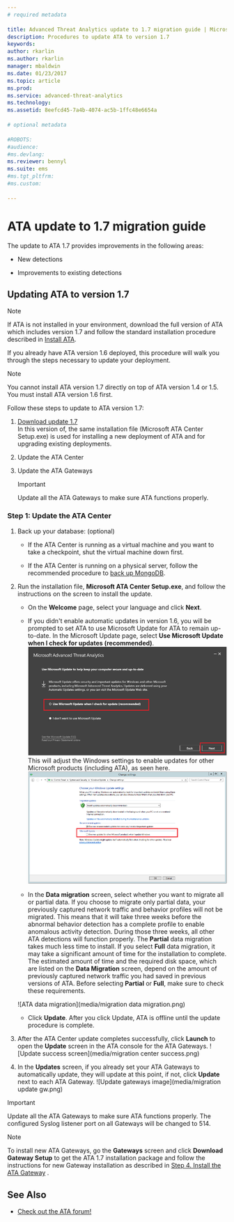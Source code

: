 ```yaml
---
# required metadata

title: Advanced Threat Analytics update to 1.7 migration guide | Microsoft Docs
description: Procedures to update ATA to version 1.7
keywords:
author: rkarlin
ms.author: rkarlin
manager: mbaldwin
ms.date: 01/23/2017
ms.topic: article
ms.prod:
ms.service: advanced-threat-analytics
ms.technology:
ms.assetid: 8eefcd45-7a4b-4074-ac5b-1ffc48e6654a

# optional metadata

#ROBOTS:
#audience:
#ms.devlang:
ms.reviewer: bennyl
ms.suite: ems
#ms.tgt_pltfrm:
#ms.custom:

---
```


# ATA update to 1.7 migration guide
The update to ATA 1.7 provides improvements in the following areas:

-   New detections

-   Improvements to existing detections
  

## Updating ATA to version 1.7

> [!NOTE] 
> If ATA is not installed in your environment, download the full version of ATA which includes version 1.7 and follow the standard installation procedure described in [Install ATA](install-ata-step1.md).

If you already have ATA version 1.6 deployed, this procedure will walk you through the steps necessary to update your deployment.

> [!NOTE] 
> You cannot install ATA version 1.7 directly on top of ATA version 1.4 or 1.5. You must install ATA version 1.6 first. 

Follow these steps to update to ATA version 1.7:

1.  [Download update 1.7](http://www.microsoft.com/evalcenter/evaluate-microsoft-advanced-threat-analytics)<br>
In this version of, the same installation file (Microsoft ATA Center Setup.exe) is used for installing a new deployment of ATA and for upgrading existing deployments.

2.  Update the ATA Center

4.  Update the ATA Gateways

    > [!IMPORTANT]
    > Update all the ATA Gateways to make sure ATA functions properly.

### Step 1: Update the ATA Center

1.  Back up your database: (optional)

    -   If the ATA Center is running as a virtual machine and you want to take a checkpoint, shut the virtual machine down first.

    -   If the ATA Center is running on a physical server, follow the recommended procedure to [back up MongoDB](https://docs.mongodb.org/manual/core/backups/).

2.  Run the installation file, **Microsoft ATA Center Setup.exe**, and follow the instructions on the screen to install the update.

	-  On the **Welcome** page, select your language and click **Next**.

	-  If you didn't enable automatic updates in version 1.6, you will be prompted to set ATA to use Microsoft Update for ATA to remain up-to-date.  In the Microsoft Update page, select **Use Microsoft Update when I check for updates (recommended)**.
    ![Keep ATA up to date image](media/ata_ms_update.png)
     This will adjust the Windows settings to enable updates for other Microsoft products (including ATA), as seen here. 
    ![Windows auto-update image](media/ata_installupdatesautomatically.png)

	-  In the **Data migration** screen, select whether you want to migrate all or partial data. If you choose to migrate only partial data, your previously captured network traffic and behavior profiles will not be migrated. This means that it will take three weeks before the abnormal behavior detection has a complete profile to enable anomalous activity detection. During those three weeks, all other ATA detections will function properly. The **Partial** data migration takes much less time to install. If you select **Full** data migration, it may take a significant amount of time for the installation to complete. The estimated amount of time and the required disk space, which are listed on the **Data Migration** screen, depend on the amount of previously captured network traffic you had saved in previous versions of ATA. Before selecting **Partial** or **Full**, make sure to check these requirements.  
    
    ![ATA data migration](media/migration data migration.png)

	-  Click **Update**. After you click Update, ATA is offline until the update procedure is complete.

4.  After the ATA Center update completes successfully, click **Launch** to open the **Update** screen in the ATA console for the ATA Gateways.
    ![Update success screen](media/migration center success.png)

5.  In the **Updates** screen, if you already set your ATA Gateways to automatically update, they will update at this point, if not, click **Update** next to each ATA Gateway.
  ![Update gateways image](media/migration update gw.png)

  
> [!IMPORTANT] 
> Update all the ATA Gateways to make sure ATA functions properly.
> The configured Syslog listener port on all Gateways will be changed to 514.
 
> [!NOTE] 
> To install new ATA Gateways, go the **Gateways** screen and click **Download Gateway Setup** to get the ATA 1.7 installation package and follow the instructions for new Gateway installation as described in [Step 4. Install the ATA Gateway](install-ata-step4.md) .



## See Also

- [Check out the ATA forum!](https://social.technet.microsoft.com/Forums/security/home?forum=mata)
